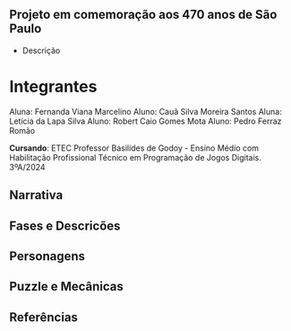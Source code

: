 ## Projeto em comemoração aos 470 anos de São Paulo
- Descrição

# Integrantes 
Aluna: Fernanda Viana Marcelino
Aluno: Cauã Silva Moreira Santos
Aluna: Letícia da Lapa Silva 
Aluno: Robert Caio Gomes Mota 
Aluno: Pedro Ferraz Romão

**Cursando**: ETEC Professor Basilides de Godoy - Ensino Médio com Habilitação Profissional Técnico em Programação de Jogos Digitais. 3ºA/2024
##
## Narrativa

## Fases e Descricões 

## Personagens 

## Puzzle e Mecânicas

## Referências
